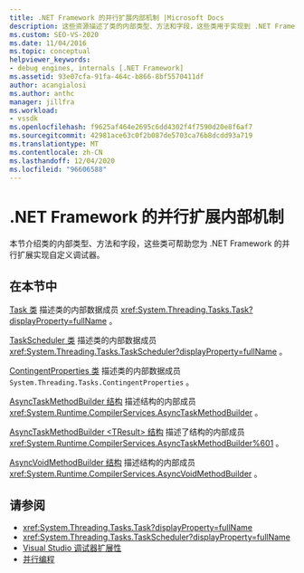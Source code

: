```yaml
---
title: .NET Framework 的并行扩展内部机制 |Microsoft Docs
description: 这些资源描述了类的内部类型、方法和字段，这些类用于实现到 .NET Framework 并行扩展的自定义调试器。
ms.custom: SEO-VS-2020
ms.date: 11/04/2016
ms.topic: conceptual
helpviewer_keywords:
- debug engines, internals [.NET Framework]
ms.assetid: 93e07cfa-91fa-464c-b866-8bf5570411df
author: acangialosi
ms.author: anthc
manager: jillfra
ms.workload:
- vssdk
ms.openlocfilehash: f9625af464e2695c6dd4302f4f7590d20e8f6af7
ms.sourcegitcommit: 42981ace63c0f2b087de5703ca76b8dcdd93a719
ms.translationtype: MT
ms.contentlocale: zh-CN
ms.lasthandoff: 12/04/2020
ms.locfileid: "96606588"
---
```

# <a name="parallel-extension-internals-for-the-net-framework"></a>.NET Framework 的并行扩展内部机制
本节介绍类的内部类型、方法和字段，这些类可帮助您为 .NET Framework 的并行扩展实现自定义调试器。

## <a name="in-this-section"></a>在本节中
 [Task 类](../../extensibility/debugger/task-class-internal-members.md) 描述类的内部数据成员 <xref:System.Threading.Tasks.Task?displayProperty=fullName> 。

 [TaskScheduler 类](../../extensibility/debugger/taskscheduler-class-internal-members.md) 描述类的内部数据成员 <xref:System.Threading.Tasks.TaskScheduler?displayProperty=fullName> 。

 [ContingentProperties 类](../../extensibility/debugger/contingentproperties-class-internal-members.md) 描述类的内部数据成员 `System.Threading.Tasks.ContingentProperties` 。

 [AsyncTaskMethodBuilder 结构](../../extensibility/debugger/asynctaskmethodbuilder-structure-internal-members.md) 描述结构的内部成员 <xref:System.Runtime.CompilerServices.AsyncTaskMethodBuilder> 。

 [AsyncTaskMethodBuilder \<TResult> 结构](../../extensibility/debugger/asynctaskmethodbuilder-tresult-structure-internal-members.md) 描述了结构的内部成员 <xref:System.Runtime.CompilerServices.AsyncTaskMethodBuilder%601> 。

 [AsyncVoidMethodBuilder 结构](../../extensibility/debugger/asyncvoidmethodbuilder-structure-internal-members.md) 描述结构的内部成员 <xref:System.Runtime.CompilerServices.AsyncVoidMethodBuilder> 。

## <a name="see-also"></a>请参阅
- <xref:System.Threading.Tasks.Task?displayProperty=fullName>
- <xref:System.Threading.Tasks.TaskScheduler?displayProperty=fullName>
- [Visual Studio 调试器扩展性](../../extensibility/debugger/visual-studio-debugger-extensibility.md)
- [并行编程](/dotnet/standard/parallel-programming/index)
